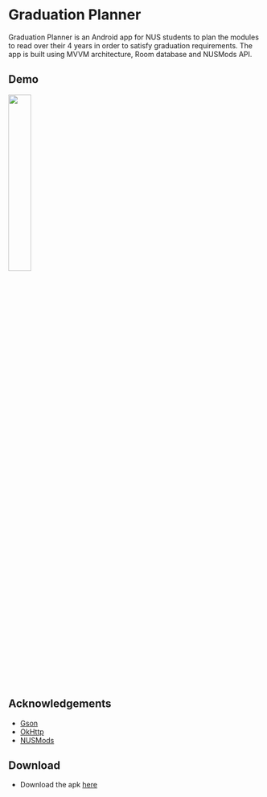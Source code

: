 # Graduation Planner
Graduation Planner is an Android app for NUS students to plan the modules to read 
over their 4 years in order to satisfy graduation requirements. The app is built 
using MVVM architecture, Room database and NUSMods API.

## Demo
<img src="/docs/demo.gif" width=30% height=30%>

## Acknowledgements
* [Gson](https://github.com/google/gson)
* [OkHttp](https://square.github.io/okhttp/)
* [NUSMods](https://api.nusmods.com/v2/)

## Download
* Download the apk [here](https://github.com/aizatazhar/graduation-planner/releases)



